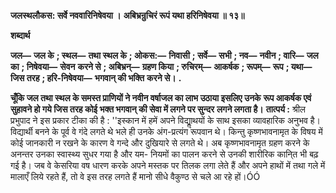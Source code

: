 **जलस्थलौकस: सर्वे नववारिनिषेवया ।** **अबिभ्रन्रुचिरं रूपं यथा हरिनिषेवया ॥ १३॥** 

**शब्दार्थ** 

**जल—** **जल के** **; स्थल—** **तथा स्थल के** **; ओकस:—** **निवासी** **; सर्वे—** **सभी** **; नव—** **नवीन** **; वारि—** **जल का** **; निषेवया—** **सेवन** **करने से** **; अबिभ्रन्—** **ग्रहण किया** **; रुचिरम्—** **आकर्षक** **; रूपम्—** **रूप** **; यथा—** **जिस तरह** **; हरि-निषेवया—** **भगवान् की भक्ति** **करने से।** **.** 

**चूँकि जल तथा स्थल के समस्त प्राणियों ने नवीन वर्षाजल का लाभ उठाया इसलिए उनके** **रूप आकर्षक एवं सुहावने हो गये जिस तरह कोई भक्त भगवान् की सेवा में लगने पर सुन्दर** **लगने लगता है।** **तात्पर्य :** श्रील प्रभुपाद ने इस प्रकार टीका की है : ''इस्कान में हमें अपने विद्याॢथयों के साथ इसका व्यावहारिक अनुभव है। विद्यार्थी बनने के पूर्व वे गंदे लगते थे भले ही उनके अंग-प्रत्यंग रूपवान थे। किन्तु कृष्णभावनामृत के विषय में कोई जानकारी न रखने के कारण वे गन्दे और दुखियारे से लगते थे। अब कृष्णभावनामृत ग्रहण करने के अनन्तर उनका स्वास्थ्य सुधर गया है और यम- नियमों का पालन करने से उनकी शारीरिक कानि्त भी बढ़ गई है। जब वे केसरिया वष धारण करके अपने मस्तक पर तिलक लगा लेते हैं और अपने हाथों में तथा गले में मालाएँ लिये रहते हैं, तो वे इस तरह लगते हैं मानो सीधे वैकुण्ठ से चले आ रहे हों।ÓÓ  
